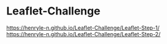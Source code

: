 # Leaflet-Challenge

https://henryle-n.github.io/Leaflet-Challenge/Leaflet-Step-1/
https://henryle-n.github.io/Leaflet-Challenge/Leaflet-Step-2/
